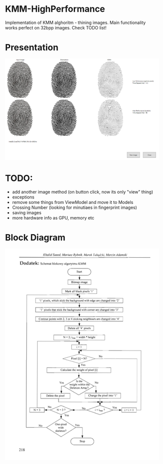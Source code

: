 # KMM-HighPerformance
Implementation of KMM alghoritm - thining images. Main functionality works perfect on 32bpp images. Check TODO list!

# Presentation
![My image](https://github.com/michasacuer/KMM-HighPerformance/blob/master/KMM-HighPerformance/Presentation.PNG)

# TODO:
- add another image method (on button click, now its only "view" thing)
- exceptions 
- remove some things from ViewModel and move it to Models
- Crossing Number (looking for minutiaes in fingerprint images)  
- saving images
- more hardware info as GPU, memory etc

# Block Diagram
![My image](https://github.com/michasacuer/KMM-HighPerformance/blob/master/KMM-HighPerformance/kmm.PNG)
